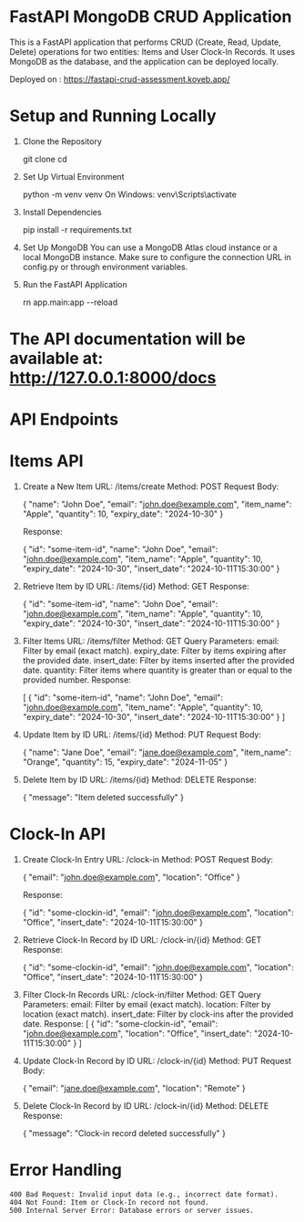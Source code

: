 # FastAPI MongoDB CRUD Application

This is a FastAPI application that performs CRUD (Create, Read, Update, Delete) operations for two entities: Items and User Clock-In Records. It uses MongoDB as the database, and the application can be deployed locally.

Deployed on : https://fastapi-crud-assessment.koyeb.app/


# Setup and Running Locally

1. Clone the Repository

    git clone <repository-url>
    cd <repository-directory>


2. Set Up Virtual Environment 

    python -m venv venv
    On Windows: venv\Scripts\activate



3. Install Dependencies

    pip install -r requirements.txt


4. Set Up MongoDB
    You can use a MongoDB Atlas cloud instance or a local MongoDB instance.
    Make sure to configure the connection URL in config.py or through environment variables.

5. Run the FastAPI Application

    rn app.main:app --reload


# The API documentation will be available at: http://127.0.0.1:8000/docs

# API Endpoints

# Items API
1. Create a New Item
    URL: /items/create
    Method: POST
    Request Body:
    
    {
        "name": "John Doe",
        "email": "john.doe@example.com",
        "item_name": "Apple",
        "quantity": 10,
        "expiry_date": "2024-10-30"
    }

    Response:
    
    {
        "id": "some-item-id",
        "name": "John Doe",
        "email": "john.doe@example.com",
        "item_name": "Apple",
        "quantity": 10,
        "expiry_date": "2024-10-30",
        "insert_date": "2024-10-11T15:30:00"
    }

2. Retrieve Item by ID
    URL: /items/{id}
    Method: GET
    Response:

    {
        "id": "some-item-id",
        "name": "John Doe",
        "email": "john.doe@example.com",
        "item_name": "Apple",
        "quantity": 10,
        "expiry_date": "2024-10-30",
        "insert_date": "2024-10-11T15:30:00"
    }

3. Filter Items
    URL: /items/filter
    Method: GET
    Query Parameters:
    email: Filter by email (exact match).
    expiry_date: Filter by items expiring after the provided date.
    insert_date: Filter by items inserted after the provided date.
    quantity: Filter items where quantity is greater than or equal to the provided number.
    Response:
    
    [
        {
            "id": "some-item-id",
            "name": "John Doe",
            "email": "john.doe@example.com",
            "item_name": "Apple",
            "quantity": 10,
            "expiry_date": "2024-10-30",
            "insert_date": "2024-10-11T15:30:00"
        }
    ]

4. Update Item by ID
    URL: /items/{id}
    Method: PUT
    Request Body:
    
    {
        "name": "Jane Doe",
        "email": "jane.doe@example.com",
        "item_name": "Orange",
        "quantity": 15,
        "expiry_date": "2024-11-05"
    }
5. Delete Item by ID
    URL: /items/{id}
    Method: DELETE
    Response:
   
    {
        "message": "Item deleted successfully"
    }


# Clock-In API

1. Create Clock-In Entry
    URL: /clock-in
    Method: POST
    Request Body:
    
    {
        "email": "john.doe@example.com",
        "location": "Office"
    }
    
    Response:
    
    {
        "id": "some-clockin-id",
        "email": "john.doe@example.com",
        "location": "Office",
        "insert_date": "2024-10-11T15:30:00"
    }

2. Retrieve Clock-In Record by ID
    URL: /clock-in/{id}
    Method: GET
    Response:
    
    {
        "id": "some-clockin-id",
        "email": "john.doe@example.com",
        "location": "Office",
        "insert_date": "2024-10-11T15:30:00"
    }
    
3. Filter Clock-In Records
    URL: /clock-in/filter
    Method: GET
    Query Parameters:
    email: Filter by email (exact match).
    location: Filter by location (exact match).
    insert_date: Filter by clock-ins after the provided date.
    Response:
    [
        {
            "id": "some-clockin-id",
            "email": "john.doe@example.com",
            "location": "Office",
            "insert_date": "2024-10-11T15:30:00"
        }
    ]

4. Update Clock-In Record by ID
    URL: /clock-in/{id}
    Method: PUT
    Request Body:
    
    {
        "email": "jane.doe@example.com",
        "location": "Remote"
    }

5. Delete Clock-In Record by ID
    URL: /clock-in/{id}
    Method: DELETE
    Response:
    
    {
        "message": "Clock-in record deleted successfully"
    }


# Error Handling
    400 Bad Request: Invalid input data (e.g., incorrect date format).
    404 Not Found: Item or Clock-In record not found.
    500 Internal Server Error: Database errors or server issues.
